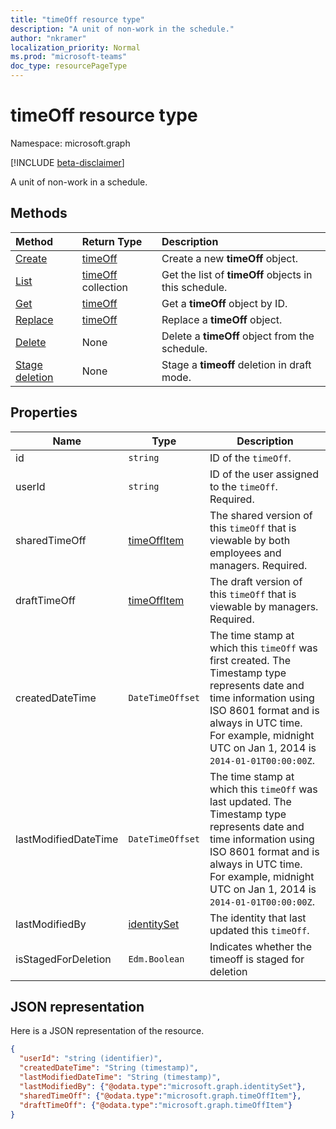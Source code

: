 ```yaml
---
title: "timeOff resource type"
description: "A unit of non-work in the schedule."
author: "nkramer"
localization_priority: Normal
ms.prod: "microsoft-teams"
doc_type: resourcePageType
---
```


# timeOff resource type

Namespace: microsoft.graph

[!INCLUDE [beta-disclaimer](../../includes/beta-disclaimer.md)]

A unit of non-work in a schedule.

## Methods

| Method       | Return Type  |Description|
|:---------------|:--------|:----------|
|[Create](../api/schedule-post-timesoff.md) | [timeOff](timeoff.md) | Create a new **timeOff** object.|
|[List](../api/schedule-list-timesoff.md) | [timeOff](timeoff.md) collection | Get the list of **timeOff** objects in this schedule.|
|[Get](../api/timeoff-get.md) | [timeOff](timeoff.md) | Get a **timeOff** object by ID.|
|[Replace](../api/timeoff-put.md) | [timeOff](timeoff.md) | Replace a **timeOff** object.|
|[Delete](../api/timeoff-delete.md) | None | Delete a **timeOff** object from the schedule.|
|[Stage deletion](../api/schedule-stageForDeletion-timesoff.md) | None | Stage a **timeoff** deletion in draft mode.|

## Properties
|Name          |Type           |Description                                                                                                                                      |
|--------------|---------------|-------------------------------------------------------------------------------------------------------------------------------------------------|
| id			|`string`      |ID of the `timeOff`.|
| userId 			|`string`      |ID of the user assigned to the `timeOff`. Required.|
| sharedTimeOff 	| [timeOffItem](timeoffitem.md)  |The shared version of this `timeOff` that is viewable by both employees and managers. Required.|
| draftTimeOff		| [timeOffItem](timeoffitem.md)        |The draft version of this `timeOff` that is viewable by managers. Required.|
| createdDateTime		|`DateTimeOffset`        |The time stamp at which this `timeOff` was first created. The Timestamp type represents date and time information using ISO 8601 format and is always in UTC time. For example, midnight UTC on Jan 1, 2014 is `2014-01-01T00:00:00Z`. |
| lastModifiedDateTime		|`DateTimeOffset`        |The time stamp at which this `timeOff` was last updated. The Timestamp type represents date and time information using ISO 8601 format and is always in UTC time. For example, midnight UTC on Jan 1, 2014 is `2014-01-01T00:00:00Z`. |
| lastModifiedBy		| [identitySet](identityset.md)        |The identity that last updated this `timeOff`. |
| isStagedForDeletion | `Edm.Boolean` | Indicates whether the timeoff is staged for deletion |

## JSON representation

Here is a JSON representation of the resource.

<!-- {
  "blockType": "resource",
  "keyProperty": "id",
  "@odata.type": "microsoft.graph.timeOff",
   "baseType":"microsoft.graph.changeTrackedEntity"
}-->

```json
{
  "userId": "string (identifier)",
  "createdDateTime": "String (timestamp)",
  "lastModifiedDateTime": "String (timestamp)",
  "lastModifiedBy": {"@odata.type":"microsoft.graph.identitySet"},
  "sharedTimeOff": {"@odata.type":"microsoft.graph.timeOffItem"},
  "draftTimeOff": {"@odata.type":"microsoft.graph.timeOffItem"}
}
```


<!-- uuid: 8fcb5dbc-d5aa-4681-8e31-b001d5168d79
2015-10-25 14:57:30 UTC -->
<!--
{
  "type": "#page.annotation",
  "description": "timeOff resource",
  "keywords": "",
  "section": "documentation",
  "tocPath": "",
  "suppressions": []
}
-->


